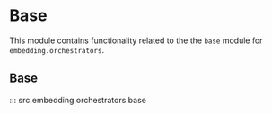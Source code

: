 # Base

This module contains functionality related to the the `base` module for `embedding.orchestrators`.

## Base

::: src.embedding.orchestrators.base
